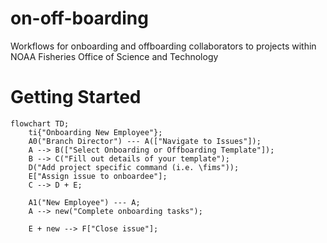 # on-off-boarding

Workflows for onboarding and offboarding collaborators to projects within NOAA Fisheries Office of Science and Technology

# Getting Started

```mermaid
flowchart TD;
    ti{"Onboarding New Employee"};
    A0("Branch Director") --- A(["Navigate to Issues"]);
    A --> B(["Select Onboarding or Offboarding Template"]);
    B --> C("Fill out details of your template");
    D("Add project specific command (i.e. \fims"));
    E["Assign issue to onboardee"];
    C --> D + E;
    
    A1("New Employee") --- A;
    A --> new("Complete onboarding tasks");
    
    E + new --> F["Close issue"];
```
    